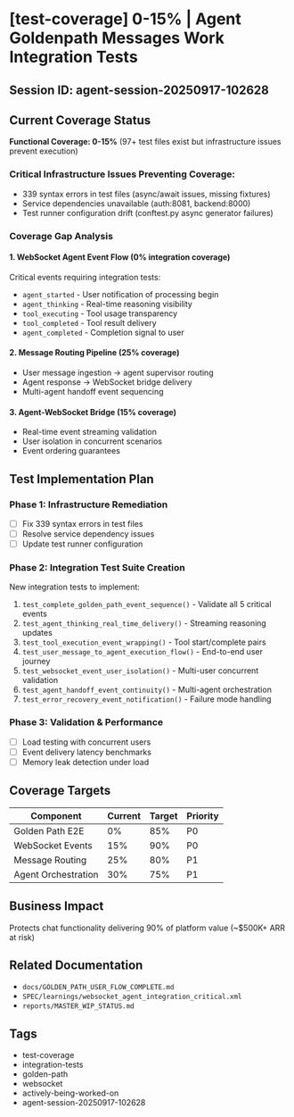 # [test-coverage] 0-15% | Agent Goldenpath Messages Work Integration Tests

## Session ID: agent-session-20250917-102628

## Current Coverage Status
**Functional Coverage: 0-15%** (97+ test files exist but infrastructure issues prevent execution)

### Critical Infrastructure Issues Preventing Coverage:
- 339 syntax errors in test files (async/await issues, missing fixtures)
- Service dependencies unavailable (auth:8081, backend:8000)
- Test runner configuration drift (conftest.py async generator failures)

### Coverage Gap Analysis

#### 1. WebSocket Agent Event Flow (0% integration coverage)
Critical events requiring integration tests:
- `agent_started` - User notification of processing begin
- `agent_thinking` - Real-time reasoning visibility  
- `tool_executing` - Tool usage transparency
- `tool_completed` - Tool result delivery
- `agent_completed` - Completion signal to user

#### 2. Message Routing Pipeline (25% coverage)
- User message ingestion → agent supervisor routing
- Agent response → WebSocket bridge delivery
- Multi-agent handoff event sequencing

#### 3. Agent-WebSocket Bridge (15% coverage) 
- Real-time event streaming validation
- User isolation in concurrent scenarios
- Event ordering guarantees

## Test Implementation Plan

### Phase 1: Infrastructure Remediation
- [ ] Fix 339 syntax errors in test files
- [ ] Resolve service dependency issues
- [ ] Update test runner configuration

### Phase 2: Integration Test Suite Creation
New integration tests to implement:
1. `test_complete_golden_path_event_sequence()` - Validate all 5 critical events
2. `test_agent_thinking_real_time_delivery()` - Streaming reasoning updates
3. `test_tool_execution_event_wrapping()` - Tool start/complete pairs
4. `test_user_message_to_agent_execution_flow()` - End-to-end user journey
5. `test_websocket_event_user_isolation()` - Multi-user concurrent validation
6. `test_agent_handoff_event_continuity()` - Multi-agent orchestration
7. `test_error_recovery_event_notification()` - Failure mode handling

### Phase 3: Validation & Performance
- [ ] Load testing with concurrent users
- [ ] Event delivery latency benchmarks
- [ ] Memory leak detection under load

## Coverage Targets
| Component | Current | Target | Priority |
|-----------|---------|--------|----------|
| Golden Path E2E | 0% | 85% | P0 |
| WebSocket Events | 15% | 90% | P0 |
| Message Routing | 25% | 80% | P1 |
| Agent Orchestration | 30% | 75% | P1 |

## Business Impact
Protects chat functionality delivering 90% of platform value (~$500K+ ARR at risk)

## Related Documentation
- `docs/GOLDEN_PATH_USER_FLOW_COMPLETE.md`
- `SPEC/learnings/websocket_agent_integration_critical.xml`
- `reports/MASTER_WIP_STATUS.md`

## Tags
- test-coverage
- integration-tests
- golden-path
- websocket
- actively-being-worked-on
- agent-session-20250917-102628